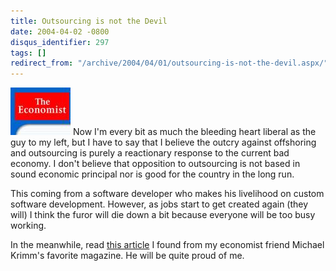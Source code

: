 ```yaml
---
title: Outsourcing is not the Devil
date: 2004-04-02 -0800
disqus_identifier: 297
tags: []
redirect_from: "/archive/2004/04/01/outsourcing-is-not-the-devil.aspx/"
---
```


![](/images/Economist.jpg) Now I'm every bit as much the bleeding heart
liberal as the guy to my left, but I have to say that I believe the
outcry against offshoring and outsourcing is purely a reactionary
response to the current bad economy. I don't believe that opposition to
outsourcing is not based in sound economic principal nor is good for the
country in the long run.

This coming from a software developer who makes his livelihood on custom
software development. However, as jobs start to get created again (they
will) I think the furor will die down a bit because everyone will be too
busy working.

In the meanwhile, read [this
article](http://economist.com/agenda/displayStory.cfm?story_id=2454530)
I found from my economist friend Michael Krimm's favorite magazine. He
will be quite proud of me.

